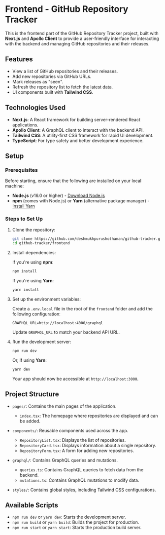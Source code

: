 # Frontend - GitHub Repository Tracker

This is the frontend part of the GitHub Repository Tracker project, built with **Next.js** and **Apollo Client** to provide a user-friendly interface for interacting with the backend and managing GitHub repositories and their releases.

## Features

- View a list of GitHub repositories and their releases.
- Add new repositories via GitHub URLs.
- Mark releases as "seen".
- Refresh the repository list to fetch the latest data.
- UI components built with **Tailwind CSS**.

## Technologies Used

- **Next.js**: A React framework for building server-rendered React applications.
- **Apollo Client**: A GraphQL client to interact with the backend API.
- **Tailwind CSS**: A utility-first CSS framework for rapid UI development.
- **TypeScript**: For type safety and better development experience.

## Setup

### Prerequisites

Before starting, ensure that the following are installed on your local machine:

- **Node.js** (v16.0 or higher) - [Download Node.js](https://nodejs.org/)
- **npm** (comes with Node.js) or **Yarn** (alternative package manager) - [Install Yarn](https://yarnpkg.com/)

### Steps to Set Up

1. Clone the repository:

   ```bash
   git clone https://github.com/deshmukhpurushothaman/github-tracker.git
   cd github-tracker/frontend
   ```

2. Install dependencies:

   If you're using **npm**:

   ```bash
   npm install
   ```

   If you're using **Yarn**:

   ```bash
   yarn install
   ```

3. Set up the environment variables:

   Create a `.env.local` file in the root of the `frontend` folder and add the following configuration:

   ```env
   GRAPHQL_URL=http://localhost:4000/graphql
   ```

   Update `GRAPHQL_URL` to match your backend API URL.

4. Run the development server:

   ```bash
   npm run dev
   ```

   Or, if using **Yarn**:

   ```bash
   yarn dev
   ```

   Your app should now be accessible at `http://localhost:3000`.

## Project Structure

- `pages/`: Contains the main pages of the application.
  - `index.tsx`: The homepage where repositories are displayed and can be added.
- `components/`: Reusable components used across the app.

  - `RepositoryList.tsx`: Displays the list of repositories.
  - `RepositoryCard.tsx`: Displays information about a single repository.
  - `RepositoryForm.tsx`: A form for adding new repositories.

- `graphql/`: Contains GraphQL queries and mutations.

  - `queries.ts`: Contains GraphQL queries to fetch data from the backend.
  - `mutations.ts`: Contains GraphQL mutations to modify data.

- `styles/`: Contains global styles, including Tailwind CSS configurations.

## Available Scripts

- `npm run dev` or `yarn dev`: Starts the development server.
- `npm run build` or `yarn build`: Builds the project for production.
- `npm run start` or `yarn start`: Starts the production build server.
